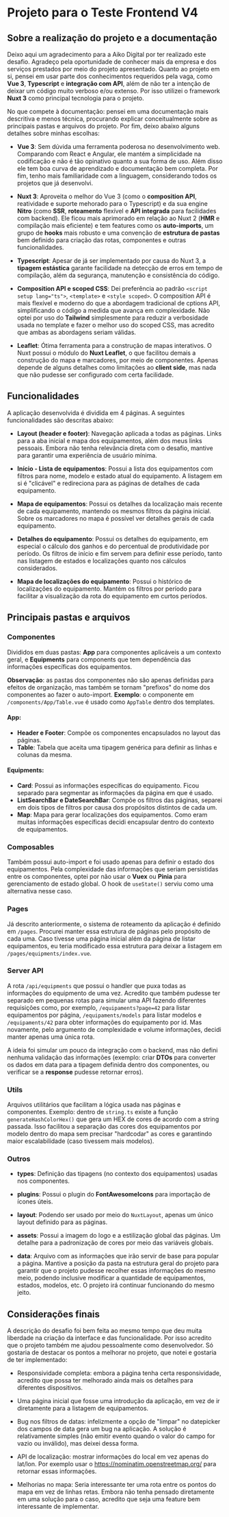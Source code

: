# Projeto para o Teste Frontend V4

## Sobre a realização do projeto e a documentação

Deixo aqui um agradecimento para a Aiko Digital por ter realizado este desafio. Agradeço pela oportunidade de conhecer mais da empresa e dos serviços prestados por meio do projeto apresentado. Quanto ao projeto em si, pensei em usar parte dos conhecimentos requeridos pela vaga, como **Vue 3**, **Typescript** e **integração com API**, além de não ter a intenção de deixar um código muito verboso e/ou extenso. Por isso utilizei o framework **Nuxt 3** como principal tecnologia para o projeto.

No que compete à documentação: pensei em uma documentação mais descritiva e menos técnica, procurando explicar conceitualmente sobre as principais pastas e arquivos do projeto. Por fim, deixo abaixo alguns detalhes sobre minhas escolhas:

* **Vue 3**: Sem dúvida uma ferramenta poderosa no desenvolvimento web. Comparando com React e Angular, ele mantém a simplicidade na codificação e não é tão opinativo quanto a sua forma de uso. Além disso ele tem boa curva de aprendizado e documentação bem completa. Por fim, tenho mais familiaridade com a linguagem, considerando todos os projetos que já desenvolvi.

* **Nuxt 3**: Aproveita o melhor do Vue 3 (como o **composition API**, reatividade e suporte mehorado para o Typescript) e da sua engine **Nitro** (como **SSR**, **roteamento** flexível e **API integrada** para facilidades com backend). Ele ficou mais aprimorado em relação ao Nuxt 2 (**HMR** e compilação mais eficiente) e tem features como os **auto-imports**, um grupo de **hooks** mais robusto e uma convenção de **estrutura de pastas** bem definido para criação das rotas, componentes e outras funcionalidades.

* **Typescript**: Apesar de já ser implementado por causa do Nuxt 3, a **tipagem estástica** garante facilidade na detecção de erros em tempo de compilação, além da segurança, manutenção e consistência do código.

* **Composition API e scoped CSS**: Dei preferência ao padrão `<script setup lang="ts">`, `<template>` e `<style scoped>`. O composition API é mais flexível e moderno do que a abordagem tradicional de cptions API, simplificando o código a medida que avança em complexidade. Não optei por uso do **Tailwind** simplesmente para reduzir a verbosidade usada no template e fazer o melhor uso do scoped CSS, mas acredito que ambas as abordagens seriam válidas.

* **Leaflet**: Ótima ferramenta para a construção de mapas interativos. O Nuxt possui o módulo do **Nuxt Leaflet**, o que facilitou demais a construção do mapa e marcadores, por meio de componentes. Apenas depende de alguns detalhes como limitações ao **client side**, mas nada que não pudesse ser configurado com certa facilidade.

## Funcionalidades

A aplicação desenvolvida é dividida em 4 páginas. A seguintes funcionalidades são descritas abaixo:

* **Layout (header e footer)**: Navegação aplicada a todas as páginas. Links para a aba inicial e mapa dos equipamentos, além dos meus links pessoais. Embora não tenha relevância direta com o desafio, mantive para garantir uma experiência de usuário mínima.

* **Início - Lista de equipamentos**: Possui a lista dos equipamentos com filtros para nome, modelo e estado atual do equipamento. A listagem em si é "clicável" e redireciona para as páginas de detalhes de cada equipamento.

* **Mapa de equipamentos**: Possui os detalhes da localização mais recente de cada equipamento, mantendo os mesmos filtros da página inicial. Sobre os marcadores no mapa é possível ver detalhes gerais de cada equipamento.

* **Detalhes do equipamento**: Possui os detalhes do equipamento, em especial o cálculo dos ganhos e do percentual de produtividade por período. Os filtros de início e fim servem para definir esse período, tanto nas listagem de estados e localizações quanto nos cálculos considerados.

* **Mapa de localizações do equipamento**: Possui o histórico de localizações do equipamento. Mantém os filtros por período para facilitar a visualização da rota do equipamento em curtos períodos.

## Principais pastas e arquivos

### Componentes

Divididos em duas pastas: **App** para componentes aplicáveis a um contexto geral, e **Equipments** para components que tem dependência das informações específicas dos equipamentos.

**Observação**: as pastas dos componentes não são apenas definidas para efeitos de organização, mas também se tornam "prefixos" do nome dos componentes ao fazer o auto-import. **Exemplo**: o componente em `/components/App/Table.vue` é usado como `AppTable` dentro dos templates.

#### App:

* **Header e Footer**: Compõe os componentes encapsulados no layout das páginas.
* **Table**: Tabela que aceita uma tipagem genérica para definir as linhas e colunas da mesma.

#### Equipments:

* **Card**: Possui as informações específicas do equipamento. Ficou separado para segmentar as informações da página em que é usado.
* **ListSearchBar e DateSearchBar**: Compõe os filtros das páginas, separei em dois tipos de filtros por causa dos propósitos distintos de cada um.
* **Map**: Mapa para gerar localizações dos equipamentos. Como eram muitas informações específicas decidi encapsular dentro do contexto de equipamentos.

### Composables

Também possui auto-import e foi usado apenas para definir o estado dos equipamentos. Pela complexidade das informações que seriam persistidas entre os componentes, optei por não usar o **Vuex** ou **Pinia** para gerenciamento de estado global. O hook de `useState()` serviu como uma alternativa nesse caso.

### Pages

Já descrito anteriormente, o sistema de roteamento da aplicação é definido em `/pages`. Procurei manter essa estrutura de páginas pelo propósito de cada uma. Caso tivesse uma página inicial além da página de listar equipamentos, eu teria modificado essa estrutura para deixar a listagem em `/pages/equipments/index.vue`.

### Server API

A rota `/api/equipments` que possui o handler que puxa todas as informações do equipmento de uma vez. Acredito que também pudesse ter separado em pequenas rotas para simular uma API fazendo diferentes requisições como, por exemplo, `/equipaments?page=42` para listar equipamentos por página, `/equipaments/models` para listar modelos e `/equipaments/42` para obter informações do equipamento por id. Mas novamente, pelo argumento de complexidade e volume informações, decidi manter apenas uma única rota.

A ideia foi simular um pouco da integração com o backend, mas não defini nenhuma validação das informações (exemplo: criar **DTOs** para converter os dados em data para a tipagem definida dentro dos componentes, ou verificar se a **response** pudesse retornar erros).

### Utils

Arquivos utilitários que facilitam a lógica usada nas páginas e componentes. Exemplo: dentro de `string.ts` existe a função `generateHashColorHex()` que gera um HEX de cores de acordo com a string passada. Isso facilitou a separação das cores dos equipamentos por modelo dentro do mapa sem precisar "hardcodar" as cores e garantindo maior escalabilidade (caso tivessem mais modelos).

### Outros

* **types**: Definição das tipagens (no contexto dos equipamentos) usadas nos componentes.

* **plugins**: Possui o plugin do **FontAwesomeIcons** para importação de ícones úteis.

* **layout**: Podendo ser usado por meio do `NuxtLayout`, apenas um único layout definido para as páginas.

* **assets**: Possui a imagem do logo e a estilização global das páginas. Um detalhe para a padronização de cores por meio das variáveis globais.

* **data**: Arquivo com as informações que irão servir de base para popular a página. Mantive a posição da pasta na estrutura geral do projeto para garantir que o projeto pudesse recolher essas informações do mesmo meio, podendo inclusive modificar a quantidade de equipamentos, estados, modelos, etc. O projeto irá continuar funcionando do mesmo jeito.

## Considerações finais

A descrição do desafio foi bem feita ao mesmo tempo que deu muita liberdade na criação da interface e das funcionalidade. Por isso acredito que o projeto também me ajudou pessoalmente como desenvolvedor. Só gostaria de destacar os pontos a melhorar no projeto, que notei e gostaria de ter implementado:

* Responsividade completa: embora a página tenha certa responsividade, acredito que possa ter melhorado ainda mais os detalhes para diferentes dispositivos.

* Uma página inicial que fosse uma introdução da aplicação, em vez de ir diretamente para a listagem de equipamentos.

* Bug nos filtros de datas: infelizmente a opção de "limpar" no datepicker dos campos de data gera um bug na aplicação. A solução é relativamente simples (não emitir evento quando o valor do campo for vazio ou inválido), mas deixei dessa forma.

* API de localização: mostrar informações do local em vez apenas do lat/lon. Por exemplo usar o https://nominatim.openstreetmap.org/ para retornar essas informações.

* Melhorias no mapa: Seria interessante ter uma rota entre os pontos do mapa em vez de linhas retas. Embora não tenha pensado diretamente em uma solução para o caso, acredito que seja uma feature bem interessante de implementar.
